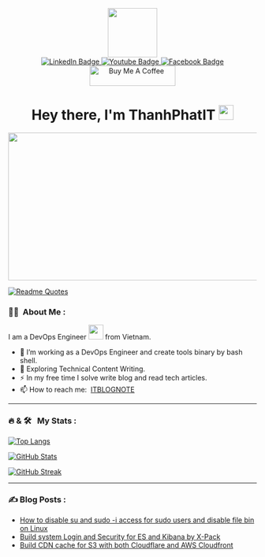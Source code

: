 <div id="header" align="center">
    <img src="https://media.giphy.com/media/M9gbBd9nbDrOTu1Mqx/giphy.gif" width="100"/>
    <div id="badges">
        <a href="https://www.linkedin.com/in/thanhphatit">
            <img src="https://img.shields.io/badge/LinkedIn-blue?style=for-the-badge&logo=linkedin&logoColor=white" alt="LinkedIn Badge"/>
        </a>
        <a href="https://www.youtube.com/@thanhphatit">
            <img src="https://img.shields.io/badge/YouTube-red?style=for-the-badge&logo=youtube&logoColor=white" alt="Youtube Badge"/>
        </a>
        <a href="https://www.facebook.com/YukiThanhPhat">
            <img src="https://img.shields.io/badge/Facebook-blue?style=for-the-badge&logo=facebook&logoColor=white" alt="Facebook Badge"/>
        </a>
    </div>
    <div>
        <a href="https://www.buymeacoffee.com/thanhphatit" target="_blank"><img src="https://cdn.buymeacoffee.com/buttons/default-orange.png" alt="Buy Me A Coffee" height="41" width="174"></a>
    </div>
    <img src="https://komarev.com/ghpvc/?username=thanhphatit&style=flat-square&color=blue" alt=""/>
    <h1>
        Hey there, I'm ThanhPhatIT
        <img src="https://media.giphy.com/media/hvRJCLFzcasrR4ia7z/giphy.gif" width="30px"/>
    </h1>
</div>

<p align="center"><img src="https://media.giphy.com/media/dWesBcTLavkZuG35MI/giphy.gif" width="600" height="300"  /></p>

[![Readme Quotes](https://quotes-github-readme.vercel.app/api?type=horizontal&border=true&theme=dracula)](https://github.com/piyushsuthar/github-readme-quotes)

### :woman_technologist: &nbsp;About Me :

I am a DevOps Engineer <img src="https://media.giphy.com/media/WUlplcMpOCEmTGBtBW/giphy.gif" width="30"> from Vietnam.

- 🔭 I’m working as a DevOps Engineer and create tools binary by bash shell.
- 🌱 Exploring Technical Content Writing.
- ⚡ In my free time I solve write blog and read tech articles.
- 📫 How to reach me: &nbsp;[ITBLOGNOTE](https://www.itblognote.com)

---

### 🔥 & 🛠 &nbsp; My Stats :

[![Top Langs](https://github-readme-stats.vercel.app/api/top-langs/?username=thanhphatit&layout=compact&theme=vision-friendly-dark)](https://github.com/anuraghazra/github-readme-stats)

[![GitHub Stats](https://github-readme-stats.vercel.app/api?username=thanhphatit&show_icons=true&hide_border=false&title_color=ff652f&icon_color=FFE400&bg_color=09131B&text_color=ffffff&border_color=0c1a25)](https://github.com/anuraghazra/github-readme-stats)

[![GitHub Streak](http://github-readme-streak-stats.herokuapp.com?user=thanhphatit&theme=dracula&background=000000)](https://git.io/streak-stats)

---

### ✍️ Blog Posts : 
- [How to disable su and sudo -i access for sudo users and disable file bin on Linux](https://www.itblognote.com/2022/10/how-to-disable-su-access-for-sudo-users.html)
- [Build system Login and Security for ES and Kibana by X-Pack](https://www.itblognote.com/2022/09/build-system-login-security-es-kibana-x-pack.html)
- [Build CDN cache for S3 with both Cloudflare and AWS Cloudfront](https://www.itblognote.com/2022/08/build-cdn-cache-s3-with-both-cloudflare-and-cloudfront.html)